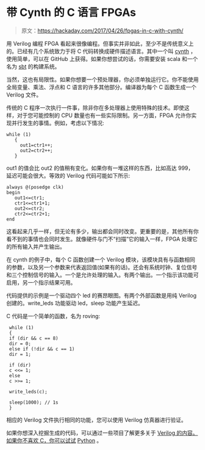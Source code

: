 # 带 Cynth 的 C 语言 FPGAs

> 原文：<https://hackaday.com/2017/04/26/fpgas-in-c-with-cynth/>

用 Verilog 编程 FPGA 看起来很像编程。但事实并非如此，至少不是传统意义上的。已经有几个系统致力于将 C 代码转换成硬件描述语言。其中一个叫 [cynth](https://github.com/cseed/cynth) ，使用简单，可以在 GitHub 上获得。如果你想尝试的话，你需要安装 scala 和一个名为 [sbt](http://www.scala-sbt.org/) 的构建系统。

当然，这也有局限性。如果你想要一个预处理器，你必须单独运行它。你不能使用全局变量、乘法、浮点和 C 语言的许多其他部分。编译器为每个 C 函数生成一个 Verilog 文件。

传统的 C 程序一次执行一件事，除非你在多处理器上使用特殊的技术。即使这样，对于您可能控制的 CPU 数量也有一些实际限制。另一方面，FPGA 允许你实现并行发生的事情。例如，考虑以下情况:

```
while (1)
   {
     out1=ctr1++;
     out2=ctr2++;
   }
```

out1 的值会比 out2 的值稍有变化。如果你有一堆这样的东西，比如高达 999，延迟可能会很大。等效的 Verilog 代码可能如下所示:

```
always @(posedge clk)
begin
   out1<=ctr1;
   ctr1<=ctr1+1;
   out2<=ctr2;
   ctr2<=ctr2+1;
end
```

这看起来几乎一样，但无论有多少，输出都会同时改变。更重要的是，其他所有你看不到的事情也会同时发生。就像硬件与门不“扫描”它的输入一样，FPGA 处理它的所有输入并产生输出。

在 cynth 的例子中，每个 C 函数创建一个 Verilog 模块，该模块具有与函数相同的参数，以及另一个参数来代表返回值(如果有的话)。还会有系统时钟、复位信号和三个控制信号的输入。一个是允许处理的输入。有两个输出。一个指示该功能可启用，另一个指示结果可用。

代码提供的示例是一个驱动四个 led 的赛昂眼图。有两个外部函数是用纯 Verilog 创建的。write_leds 功能驱动 led，sleep 功能产生延迟。

C 代码是一个简单的函数，名为 roving:

```
 while (1)
 {
 if (dir && c == 8)
 dir = 0;
 else if (!dir && c == 1)
 dir = 1;

 if (dir)
 c <<= 1;
 else
 c >>= 1;

 write_leds(c);

 sleep(1000); // 1s
 }
```

相应的 Verilog 文件执行相同的功能，您可以使用 Verilog 仿真器进行验证。

如果你想深入挖掘生成的代码，可以通过一些项目了解更多关于 [Verilog 的内容。如果你不喜欢 C，你可以试试](https://hackaday.com/2015/08/19/learning-verilog-on-a-25-fpga-part-i/) [Python](https://hackaday.com/2012/06/11/programming-fpgas-with-python/) 。